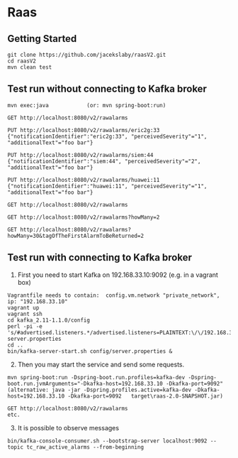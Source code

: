 # Raas

## Getting Started

```
git clone https://github.com/jacekslaby/raasV2.git
cd raasV2
mvn clean test
```

## Test run without connecting to Kafka broker

```
mvn exec:java            (or: mvn spring-boot:run)

GET http://localhost:8080/v2/rawalarms

PUT http://localhost:8080/v2/rawalarms/eric2g:33
{"notificationIdentifier":"eric2g:33", "perceivedSeverity"="1", "additionalText"="foo bar"}

PUT http://localhost:8080/v2/rawalarms/siem:44
{"notificationIdentifier":"siem:44", "perceivedSeverity"="2", "additionalText"="foo bar"}

PUT http://localhost:8080/v2/rawalarms/huawei:11
{"notificationIdentifier":"huawei:11", "perceivedSeverity"="1", "additionalText"="foo bar"}

GET http://localhost:8080/v2/rawalarms

GET http://localhost:8080/v2/rawalarms?howMany=2

GET http://localhost:8080/v2/rawalarms?howMany=30&tagOfTheFirstAlarmToBeReturned=2

```

## Test run with connecting to Kafka broker

1. First you need to start Kafka on 192.168.33.10:9092   (e.g. in a vagrant box)
```
Vagrantfile needs to contain:  config.vm.network "private_network", ip: "192.168.33.10"
vagrant up
vagrant ssh
cd kafka_2.11-1.1.0/config
perl -pi -e 's/#advertised.listeners.*/advertised.listeners=PLAINTEXT:\/\/192.168.33.10:9092/g'  server.properties
cd ..
bin/kafka-server-start.sh config/server.properties &
```

2. Then you may start the service and send some requests.
```
mvn spring-boot:run -Dspring-boot.run.profiles=kafka-dev -Dspring-boot.run.jvmArguments="-Dkafka-host=192.168.33.10 -Dkafka-port=9092"
(alternative: java -jar -Dspring.profiles.active=kafka-dev -Dkafka-host=192.168.33.10 -Dkafka-port=9092   target\raas-2.0-SNAPSHOT.jar)

GET http://localhost:8080/v2/rawalarms
etc.

```

3. It is possible to observe messages
```
bin/kafka-console-consumer.sh --bootstrap-server localhost:9092 --topic tc_raw_active_alarms --from-beginning
```